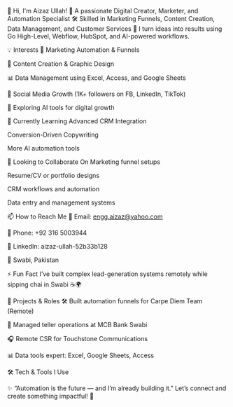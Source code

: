 👋 Hi, I'm Aizaz Ullah!
🎯 A passionate Digital Creator, Marketer, and Automation Specialist
🛠 Skilled in Marketing Funnels, Content Creation, Data Management, and Customer Services
🚀 I turn ideas into results using Go High-Level, Webflow, HubSpot, and AI-powered workflows.

💡 Interests
🤖 Marketing Automation & Funnels

🎨 Content Creation & Graphic Design

📊 Data Management using Excel, Access, and Google Sheets

📢 Social Media Growth (1K+ followers on FB, LinkedIn, TikTok)

🧠 Exploring AI tools for digital growth

🌱 Currently Learning
Advanced CRM Integration

Conversion-Driven Copywriting

More AI automation tools

🤝 Looking to Collaborate On
Marketing funnel setups

Resume/CV or portfolio designs

CRM workflows and automation

Data entry and management systems

📫 How to Reach Me
📧 Email: engg.aizaz@yahoo.com

📱 Phone: +92 316 5003944

🔗 LinkedIn: aizaz-ullah-52b33b128

📍 Swabi, Pakistan

⚡ Fun Fact
I’ve built complex lead-generation systems remotely while sipping chai in Swabi ☕🌍

📁 Projects & Roles
🛠 Built automation funnels for Carpe Diem Team (Remote)

🏦 Managed teller operations at MCB Bank Swabi

🎧 Remote CSR for Touchstone Communications

📊 Data tools expert: Excel, Google Sheets, Access

🛠 Tech & Tools I Use






✨ “Automation is the future — and I’m already building it.”
Let’s connect and create something impactful! 🚀
